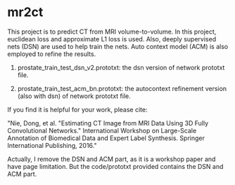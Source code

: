 # mr2ct
This project is to predict CT from MRI volume-to-volume. In this project, euclidean loss and approximate L1 loss is used. Also, deeply supervised nets (DSN) are used to help train the nets. Auto context model (ACM) is also employed to refine the results.

1. prostate_train_test_dsn_v2.prototxt: the dsn version of network prototxt file.

2. prostate_train_test_acm_bn.prototxt: the autocontext refinement version (also with dsn) of network prototxt file.

If you find it is helpful for your work, please cite:

"Nie, Dong, et al. "Estimating CT Image from MRI Data Using 3D Fully Convolutional Networks." International Workshop on Large-Scale Annotation of Biomedical Data and Expert Label Synthesis. Springer International Publishing, 2016."

Actually, I remove the DSN and ACM part, as it is a workshop paper and have page limitation. But the code/prototxt provided contains the DSN and ACM part.

